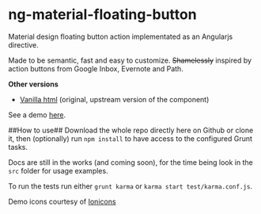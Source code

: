 ng-material-floating-button
========================

Material design floating button action implementated as an Angularjs directive. 

Made to be semantic, fast and easy to customize.
~~Shamelessly~~ inspired by action buttons from Google Inbox, Evernote and Path.

**Other versions**
- [Vanilla html](https://github.com/nobitagit/material-floating-button) (original, upstream version of the component)

See a demo [here](http://nobitagit.github.io/ng-material-floating-button/).

##How to use##
Download the whole repo directly here on Github or clone it, then (optionally) run `npm install` to have access to the configured Grunt tasks.

Docs are still in the works (and coming soon), for the time being look in the `src` folder for usage examples.

To run the tests run either `grunt karma` or `karma start test/karma.conf.js`.

Demo icons courtesy of [Ionicons](ionicons.com)

